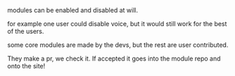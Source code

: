 modules can be enabled and disabled at will.

for example one user could disable voice, but it would still work for the best of the users.

some core modules are made by the devs, but the rest are user contributed.


They make a pr, we check it. If accepted it goes into the module repo and onto the site!
